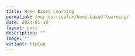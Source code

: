 ```yaml
---
title: Home Based Learning
permalink: /our-curriculum/home-based-learning/
date: 2024-01-18
layout: post
description: ""
image: ""
variant: tiptap
---
```

<p></p>